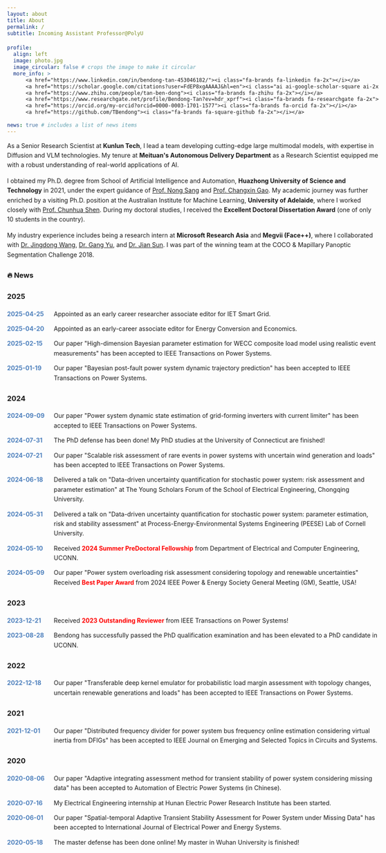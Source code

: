 ```yaml
---
layout: about
title: About
permalink: /
subtitle: Incoming Assistant Professor@PolyU

profile:
  align: left
  image: photo.jpg
  image_circular: false # crops the image to make it circular
  more_info: >
      <a href="https://www.linkedin.com/in/bendong-tan-453046182/"><i class="fa-brands fa-linkedin fa-2x"></i></a>
      <a href="https://scholar.google.com/citations?user=FdEP8xgAAAAJ&hl=en"><i class="ai ai-google-scholar-square ai-2x"></i></a>
      <a href="https://www.zhihu.com/people/tan-ben-dong"><i class="fa-brands fa-zhihu fa-2x"></i></a>
      <a href="https://www.researchgate.net/profile/Bendong-Tan?ev=hdr_xprf"><i class="fa-brands fa-researchgate fa-2x"></i></a>
      <a href="https://orcid.org/my-orcid?orcid=0000-0003-1701-1577"><i class="fa-brands fa-orcid fa-2x"></i></a>
      <a href="https://github.com/TBendong"><i class="fa-brands fa-square-github fa-2x"></i></a>
      
news: true # includes a list of news items
---
```


As a Senior Research Scientist at **Kunlun Tech**, I lead a team developing cutting-edge large multimodal models, with expertise in Diffusion and VLM technologies. My tenure at **Meituan's Autonomous Delivery Department** as a Research Scientist equipped me with a robust understanding of real-world applications of AI.

I obtained my Ph.D. degree from School of Artificial Intelligence and Automation, **Huazhong University of Science and Technology** in 2021, under the expert guidance of [Prof. Nong Sang](https://scholar.google.com/citations?user=ky_ZowEAAAAJ&hl=zh-CN) and [Prof. Changxin Gao](https://scholar.google.com/citations?user=4tku-lwAAAAJ&hl=zh-CN). My academic journey was further enriched by a visiting Ph.D. position at the Australian Institute for Machine Learning, **University of Adelaide**, where I worked closely with [Prof. Chunhua Shen](https://scholar.google.com/citations?user=Ljk2BvIAAAAJ&hl=zh-CN). During my doctoral studies, I received the **Excellent Doctoral Dissertation Award** (one of only 10 students in the country).

My industry experience includes being a research intern at **Microsoft Research Asia** and **Megvii (Face++)**, where I collaborated with [Dr. Jingdong Wang](https://jingdongwang2017.github.io/), [Dr. Gang Yu](https://www.skicyyu.org/), and [Dr. Jian Sun](https://scholar.google.com/citations?user=ALVSZAYAAAAJ&hl=en). I was part of the winning team at the COCO & Mapillary Panoptic Segmentation Challenge 2018.

<html>
<head>
  <style>
    body {
      line-height: 1.6;
      margin: 20px;
      max-width: 1200px; /* Adjust the width to make it more spacious */
      margin-left: auto;
      margin-right: auto;
    }
    h2 {
      color: #333;
      border-bottom: 2px solid #4F81BD;
      padding-bottom: 5px;
      margin-top: 25px;
    }
    .timeline-entry {
      display: flex;
      gap: 8px;
      margin-bottom: 12px;
    }
    .date {
      color: #4F81BD;
      min-width: 100px;
      font-weight: bold;
    }
    .content {
      flex: 1;
    }
    .award {
      color: red;
      font-weight: bold;
    }
  </style>
</head>
<body>




  <h3>🔥 News</h3>
  <h3>2025</h3>
  <div class="timeline-entry">
    <span class="date">2025-04-25</span>
    <span class="content">Appointed as an early career researcher associate editor for IET Smart Grid.</span>
  </div>
  <div class="timeline-entry">
    <span class="date">2025-04-20</span>
    <span class="content">Appointed as an early-career associate editor for Energy Conversion and Economics.</span>
  </div>
  <div class="timeline-entry">
    <span class="date">2025-02-15</span>
    <span class="content">Our paper "High-dimension Bayesian parameter estimation for WECC composite load model using realistic event measurements" has been accepted to IEEE Transactions on Power Systems.</span>
  </div>
  <div class="timeline-entry">
    <span class="date">2025-01-19</span>
    <span class="content">Our paper "Bayesian post-fault power system dynamic trajectory prediction" has been accepted to IEEE Transactions on Power Systems.</span>
  </div>

  <h3>2024</h3>
  <div class="timeline-entry">
    <span class="date">2024-09-09</span>
    <span class="content">Our paper "Power system dynamic state estimation of grid-forming inverters with current limiter" has been accepted to IEEE Transactions on Power Systems.</span>
  </div>
  <div class="timeline-entry">
    <span class="date">2024-07-31</span>
    <span class="content">The PhD defense has been done! My PhD studies at the University of Connecticut are finished!</span>
  </div>
  <div class="timeline-entry">
    <span class="date">2024-07-21</span>
    <span class="content">Our paper "Scalable risk assessment of rare events in power systems with uncertain wind generation and loads" has been accepted to IEEE Transactions on Power Systems.</span>
  </div>
  <div class="timeline-entry">
    <span class="date">2024-06-18</span>
    <span class="content">Delivered a talk on "Data-driven uncertainty quantification for stochastic power system: risk assessment and parameter estimation" at The Young Scholars Forum of the School of Electrical Engineering, Chongqing University.</span>
  </div>
  <div class="timeline-entry">
    <span class="date">2024-05-31</span>
    <span class="content">Delivered a talk on "Data-driven uncertainty quantification for stochastic power system: parameter estimation, risk and stability assessment" at Process-Energy-Environmental Systems Engineering (PEESE) Lab of Cornell University.</span>
  </div>
  <div class="timeline-entry">
    <span class="date">2024-05-10</span>
    <span class="content">Received <span class="award">2024 Summer PreDoctoral Fellowship</span> from Department of Electrical and Computer Engineering, UCONN.</span>
  </div>
  <div class="timeline-entry">
    <span class="date">2024-05-09</span>
    <span class="content">Our paper "Power system overloading risk assessment considering topology and renewable uncertainties" Received <span class="award">Best Paper Award</span> from 2024 IEEE Power & Energy Society General Meeting (GM), Seattle, USA!</span>
  </div>

  <h3>2023</h3>
  <div class="timeline-entry">
    <span class="date">2023-12-21</span>
    <span class="content">Received <span class="award">2023 Outstanding Reviewer</span> from IEEE Transactions on Power Systems!</span>
  </div>
  <div class="timeline-entry">
    <span class="date">2023-08-28</span>
    <span class="content">Bendong has successfully passed the PhD qualification examination and has been elevated to a PhD candidate in UCONN.</span>
  </div>

  <h3>2022</h3>
  <div class="timeline-entry">
    <span class="date">2022-12-18</span>
    <span class="content">Our paper "Transferable deep kernel emulator for probabilistic load margin assessment with topology changes, uncertain renewable generations and loads" has been accepted to IEEE Transactions on Power Systems.</span>
  </div>

  <h3>2021</h3>
  <div class="timeline-entry">
    <span class="date">2021-12-01</span>
    <span class="content">Our paper "Distributed frequency divider for power system bus frequency online estimation considering virtual inertia from DFIGs" has been accepted to IEEE Journal on Emerging and Selected Topics in Circuits and Systems.</span>
  </div>

  <h3>2020</h3>
  <div class="timeline-entry">
    <span class="date">2020-08-06</span>
    <span class="content">Our paper "Adaptive integrating assessment method for transient stability of power system considering missing data" has been accepted to Automation of Electric Power Systems (in Chinese).</span>
  </div>
  <div class="timeline-entry">
    <span class="date">2020-07-16</span>
    <span class="content">My Electrical Engineering internship at Hunan Electric Power Research Institute has been started.</span>
  </div>
  <div class="timeline-entry">
    <span class="date">2020-06-01</span>
    <span class="content">Our paper "Spatial-temporal Adaptive Transient Stability Assessment for Power System under Missing Data" has been accepted to International Journal of Electrical Power and Energy Systems.</span>
  </div>

  <div class="timeline-entry">
    <span class="date">2020-05-18</span>
    <span class="content">The master defense has been done online! My master in Wuhan University is finished!</span>
  </div>
</body>
</html>

